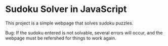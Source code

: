 # Sudoku Solver in JavaScript

This project is a simple webpage that solves sudoku puzzles. 

Bug: If the sudoku entered is not solvable, several errors will occur, and the webpage must be refershed for things to work again. 

